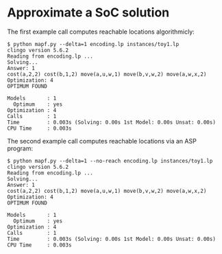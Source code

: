 # Approximate a SoC solution

The first example call computes reachable locations algorithmicly:
```
$ python mapf.py --delta=1 encoding.lp instances/toy1.lp
clingo version 5.6.2
Reading from encoding.lp ...
Solving...
Answer: 1
cost(a,2,2) cost(b,1,2) move(a,u,w,1) move(b,v,w,2) move(a,w,x,2)
Optimization: 4
OPTIMUM FOUND

Models       : 1
  Optimum    : yes
Optimization : 4
Calls        : 1
Time         : 0.003s (Solving: 0.00s 1st Model: 0.00s Unsat: 0.00s)
CPU Time     : 0.003s
```

The second example call computes reachable locations via an ASP program:
```
$ python mapf.py --delta=1 --no-reach encoding.lp instances/toy1.lp
clingo version 5.6.2
Reading from encoding.lp ...
Solving...
Answer: 1
cost(a,2,2) cost(b,1,2) move(a,u,w,1) move(b,v,w,2) move(a,w,x,2)
Optimization: 4
OPTIMUM FOUND

Models       : 1
  Optimum    : yes
Optimization : 4
Calls        : 1
Time         : 0.003s (Solving: 0.00s 1st Model: 0.00s Unsat: 0.00s)
CPU Time     : 0.003s
```
